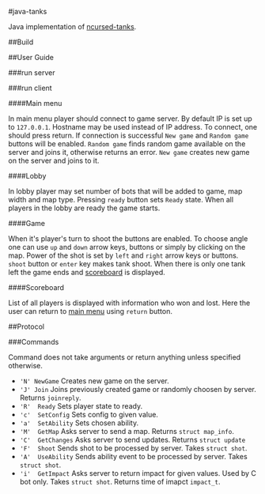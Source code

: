 #java-tanks

Java implementation of [ncursed-tanks](https://github.com/AwesomePatrol/ncursed-tanks).

##Build

##User Guide

###run server

###run client

####Main menu

In main menu player should connect to game server. By default IP is set up to `127.0.0.1`. Hostname
may be used instead of IP address. To connect, one should press return. If connection is successful
`New game` and `Random game` buttons will be enabled. `Random game` finds random game available on
the server and joins it, otherwise returns an error. `New game` creates new game on the server and
joins to it.

####Lobby

In lobby player may set number of bots that will be added to game, map width and map type. Pressing
`ready` button sets `Ready` state. When all players in the lobby are ready the game starts.

####Game

When it's player's turn to shoot the buttons are enabled. To choose angle one can use `up` and
`down` arrow keys, buttons or simply by clicking on the map. Power of the shot is set by `left`
and `right` arrow keys or buttons. `shoot` button or `enter` key makes tank shoot. When there is
only one tank left the game ends and [scoreboard](#scoreboard) is displayed.

####Scoreboard

List of all players is displayed with information who won and lost. Here the user can return to
[main menu](#main-menu) using `return` button.

##Protocol

###Commands

Command does not take arguments or return anything unless specified otherwise.

* `'N' NewGame`
    Creates new game on the server.
* `'J' Join`
    Joins previously created game or randomly choosen by server. Returns `joinreply`.
* `'R'  Ready`
    Sets player state to ready.
* `'c'  SetConfig`
    Sets config to given value.
* `'a'  SetAbility`
    Sets chosen ability.
* `'M'  GetMap`
    Asks server to send a map. Returns `struct map_info`.
* `'C'  GetChanges`
    Asks server to send updates. Returns `struct update`
* `'F'  Shoot`
    Sends shot to be processed by server. Takes `struct shot`.
* `'A'  UseAbility`
    Sends ability event to be processed by server. Takes `struct shot`.
* `'i'  GetImpact`
    Asks server to return impact for given values. Used by C bot only. Takes `struct shot`. Returns
    time of imapct `impact_t`.
